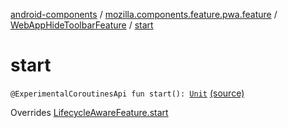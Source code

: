 [android-components](../../index.md) / [mozilla.components.feature.pwa.feature](../index.md) / [WebAppHideToolbarFeature](index.md) / [start](./start.md)

# start

`@ExperimentalCoroutinesApi fun start(): `[`Unit`](https://kotlinlang.org/api/latest/jvm/stdlib/kotlin/-unit/index.html) [(source)](https://github.com/mozilla-mobile/android-components/blob/master/components/feature/pwa/src/main/java/mozilla/components/feature/pwa/feature/WebAppHideToolbarFeature.kt#L68)

Overrides [LifecycleAwareFeature.start](../../mozilla.components.support.base.feature/-lifecycle-aware-feature/start.md)

